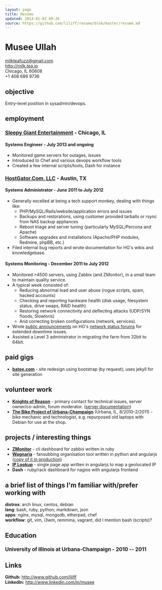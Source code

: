 ```yaml
---
layout: page
title: Resume
updated: 2014-01-02 09:26
source: https://github.com/liliff/resume/blob/master/resume.md
---
```

<style type="text/css">
p { text-indent: 0!important; }
h1 { font-size: 2em; }
h2 { font-size: 1.5em; }
h3 { font-size: 1.2em; }
</style>
# Musee Ullah

<milkteafuzz@gmail.com>  
<http://milk.tea.jp>  
Chicago, IL 60608  
+1 408 686 9736  

## objective

Entry-level position in sysadmin/devops.

## employment

### [Sleepy Giant Entertainment](http://sleepygiant.com) - Chicago, IL

#### Systems Engineer - July 2013 and ongoing

- Monitored game servers for outages, issues  
- Introduced to Chef and various devops workflow tools  
- Created a few internal scripts/tools, Dash for instance  

### [HostGator.Com, LLC](http://hostgator.com) - Austin, TX

#### Systems Administrator - June 2011 to July 2012

* Generally excelled at being a tech support monkey, dealing with things like:
  - PHP/MySQL/Rails/website/application errors and issues  
  - Backups and restorations, using customer provided tarballs or rsync from NAS backup appliances  
  - Reboot triage and server tuning (particularly MySQL/Percona and Apache)  
  - Software upgrades and installations (Apache/PHP modules, Redmine, phpBB, etc.)  
* Filed internal bug reports and wrote documentation for HG's wikis and knowledgebase.

#### Systems Monitoring - December 2011 to July 2012

* Monitored >4500 servers, using Zabbix (and ZMonitor), in a small team to maintain quality service.  
* A typical week consisted of:  
  - Reducing abnormal load and user abuse (rogue scripts, spam, hacked accounts)  
  - Checking and reporting hardware health (disk usage, filesystem status, drive swaps, RAID health)  
  - Restoring network connectivity and deflecting attacks (UDP/SYN floods, Slowloris)  
  - And correcting broken configurations (network, services).  
* Wrote [public announcements](http://forums.hostgator.com/search.php?do=finduser&u=126179) 
on HG's [network status forums](http://forums.hostgator.com/network-status-f14.html) 
for extended downtime issues.  
* Assisted a Level 3 administrator in migrating the farm from 32bit to 64bit.

## paid gigs

* [**batee.com**](http://batee.com) - site redesign using bootstrap (by request); uses jekyll for site generation

## volunteer work

* [**Knights of Reason**](http://knightsofreason.net) - primary contact for technical issues, server owner/co-admin, forum moderator. ([server documentation](https://wiki.milkteafuzz.com))
* [**The Bike Project of Urbana-Champaign**](http://thebikeproject.org) (Urbana, IL, 8/2010-2/2011) - bike mechanic and technologist, e.g. repurposed old laptops with Debian for use at the shop.

## projects / interesting things

* [**ZMonitor**](https://github.com/liliff/zmonitor) - cli dashboard for zabbix written in ruby
* [**Wagnaria**](https://github.com/liliff/wagnaria) - fansubbing organisation tool written in python and angularjs ([copy of it in production](https://c.milkteafuzz.com/index.html))
* [**IP Lookup**](http://ip.milk.tea.jp) - single page app written in angularjs to map a geolocated IP
* **Dash** - ruby/rack dashboard for nagios with angularjs frontend

## a brief list of things I'm familiar with/prefer working with

**distros**: arch linux, centos, debian  
**lang**: bash, ruby, python; markdown, json  
**apps**: nginx, mysql, mongodb, etherpad, chef  
**workflow**: git, vim, i3wm, remmina, vagrant, did I mention bash (scripts)?  

## Education

### University of Illinois at Urbana-Champaign - 2010 -- 2011

## Links

**Github:** <http://www.github.com/liliff>  
**LinkedIn:** <http://www.linkedin.com/in/musee>
